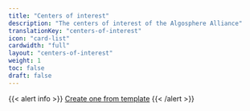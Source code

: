 ```yaml
---
title: "Centers of interest"
description: "The centers of interest of the Algosphere Alliance"
translationKey: "centers-of-interest"
icon: "card-list"
cardwidth: "full"
layout: "centers-of-interest"
weight: 1
toc: false
draft: false
---
```


{{< alert info >}}
[Create one from template](https://docs.google.com/document/d/1YArnioq1lIK5rMsIRNC5ets8Bp_HbU5c36Nx-iYY1jk/copy)
{{< /alert >}}
